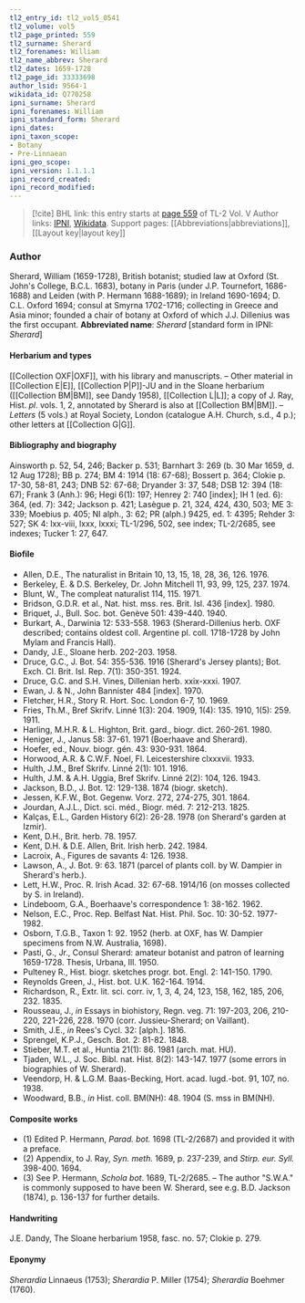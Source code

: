 ```yaml
---
tl2_entry_id: tl2_vol5_0541
tl2_volume: vol5
tl2_page_printed: 559
tl2_surname: Sherard
tl2_forenames: William
tl2_name_abbrev: Sherard
tl2_dates: 1659-1728
tl2_page_id: 33333698
author_lsid: 9564-1
wikidata_id: Q770258
ipni_surname: Sherard
ipni_forenames: William
ipni_standard_form: Sherard
ipni_dates: 
ipni_taxon_scope: 
- Botany
- Pre-Linnaean
ipni_geo_scope: 
ipni_version: 1.1.1.1
ipni_record_created: 
ipni_record_modified:
---
```


> [!cite] BHL link: this entry starts at [page 559](https://www.biodiversitylibrary.org/page/33333698) of TL-2 Vol. V
> Author links: [IPNI](https://www.ipni.org/a/9564-1), [Wikidata](https://www.wikidata.org/wiki/Q770258). Support pages: [[Abbreviations|abbreviations]], [[Layout key|layout key]]

### Author

Sherard, William (1659-1728), British botanist; studied law at Oxford (St. John's College, B.C.L. 1683), botany in Paris (under J.P. Tournefort, 1686-1688) and Leiden (with P. Hermann 1688-1689); in Ireland 1690-1694; D. C.L. Oxford 1694; consul at Smyrna 1702-1716; collecting in Greece and Asia minor; founded a chair of botany at Oxford of which J.J. Dillenius was the first occupant. 
**Abbreviated name**: *Sherard* \[standard form in IPNI: *Sherard*\]

#### Herbarium and types

[[Collection OXF|OXF]], with his library and manuscripts. – Other material in [[Collection E|E]], [[Collection P|P]]-JU and in the Sloane herbarium ([[Collection BM|BM]], see Dandy 1958), [[Collection L|L]]; a copy of J. Ray, Hist. *pl*. vols. 1, 2, annotated by Sherard is also at [[Collection BM|BM]]. – *Letters* (5 vols.) at Royal Society, London (catalogue A.H. Church, s.d., 4 p.); other letters at [[Collection G|G]].

#### Bibliography and biography

Ainsworth p. 52, 54, 246; Backer p. 531; Barnhart 3: 269 (b. 30 Mar 1659, d. 12 Aug 1728); BB p. 274; BM 4: 1914 (18: 67-68); Bossert p. 364; Clokie p. 17-30, 58-81, 243; DNB 52: 67-68; Dryander 3: 37, 548; DSB 12: 394 (18: 67); Frank 3 (Anh.): 96; Hegi 6(1): 197; Henrey 2: 740 \[index\]; IH 1 (ed. 6): 364, (ed. 7): 342; Jackson p. 421; Lasègue p. 21, 324, 424, 430, 503; ME 3: 339; Moebius p. 405; NI alph., 3: 62; PR (alph.) 9425, ed. 1: 4395; Rehder 3: 527; SK 4: lxx-viii, lxxx, lxxxi; TL-1/296, 502, see index; TL-2/2685, see indexes; Tucker 1: 27, 647.

#### Biofile

- Allen, D.E., The naturalist in Britain 10, 13, 15, 18, 28, 36, 126. 1976.
- Berkeley, E. & D.S. Berkeley, Dr. John Mitchell 11, 93, 99, 125, 237. 1974.
- Blunt, W., The compleat naturalist 114, 115. 1971.
- Bridson, G.D.R. et al., Nat. hist. mss. res. Brit. Isl. 436 \[index\]. 1980.
- Briquet, J., Bull. Soc. bot. Genève 501: 439-440. 1940.
- Burkart, A., Darwinia 12: 533-558. 1963 (Sherard-Dillenius herb. OXF described; contains oldest coll. Argentine pl. coll. 1718-1728 by John Mylam and Francis Hall).
- Dandy, J.E., Sloane herb. 202-203. 1958.
- Druce, G.C., J. Bot. 54: 355-536. 1916 (Sherard's Jersey plants); Bot. Exch. Cl. Brit. Isl. Rep. 7(1): 350-351. 1924.
- Druce, G.C. and S.H. Vines, Dillenian herb. xxix-xxxi. 1907.
- Ewan, J. & N., John Bannister 484 \[index\]. 1970.
- Fletcher, H.R., Story R. Hort. Soc. London 6-7, 10. 1969.
- Fries, Th.M., Bref Skrifv. Linné 1(3): 204. 1909, 1(4): 135. 1910, 1(5): 259. 1911.
- Harling, M.H.R. & L. Highton, Brit. gard., biogr. dict. 260-261. 1980.
- Heniger, J., Janus 58: 37-61. 1971 (Boerhaave and Sherard).
- Hoefer, ed., Nouv. biogr. gén. 43: 930-931. 1864.
- Horwood, A.R. & C.W.F. Noel, Fl. Leicestershire clxxxvii. 1933.
- Hulth, J.M., Bref Skrifv. Linné 2(1): 101. 1916.
- Hulth, J.M. & A.H. Uggia, Bref Skrifv. Linné 2(2): 104, 126. 1943.
- Jackson, B.D., J. Bot. 12: 129-138. 1874 (biogr. sketch).
- Jessen, K.F.W., Bot. Gegenw. Vorz. 272, 274-275, 301. 1864.
- Jourdan, A.J.L., Dict. sci. méd., Biogr. méd. 7: 212-213. 1825.
- Kalças, E.L., Garden History 6(2): 26-28. 1978 (on Sherard's garden at Izmir).
- Kent, D.H., Brit. herb. 78. 1957.
- Kent, D.H. & D.E. Allen, Brit. Irish herb. 242. 1984.
- Lacroix, A., Figures de savants 4: 126. 1938.
- Lawson, A., J. Bot. 9: 63. 1871 (parcel of plants coll. by W. Dampier in Sherard's herb.).
- Lett, H.W., Proc. R. Irish Acad. 32: 67-68. 1914/16 (on mosses collected by S. in Ireland).
- Lindeboom, G.A., Boerhaave's correspondence 1: 38-162. 1962.
- Nelson, E.C., Proc. Rep. Belfast Nat. Hist. Phil. Soc. 10: 30-52. 1977-1982.
- Osborn, T.G.B., Taxon 1: 92. 1952 (herb. at OXF, has W. Dampier specimens from N.W. Australia, 1698).
- Pasti, G., Jr., Consul Sherard: amateur botanist and patron of learning 1659-1728. Thesis, Urbana, Ill. 1950.
- Pulteney R., Hist. biogr. sketches progr. bot. Engl. 2: 141-150. 1790.
- Reynolds Green, J., Hist. bot. U.K. 162-164. 1914.
- Richardson, R., Extr. lit. sci. corr. iv, 1, 3, 4, 24, 123, 158, 162, 185, 206, 232. 1835.
- Rousseau, J., *in* Essays in biohistory, Regn. veg. 71: 197-203, 206, 210-220, 221-226, 228. 1970 (corr. Jussieu-Sherard; on Vaillant).
- Smith, J.E., *in* Rees's Cycl. 32: \[alph.\]. 1816.
- Sprengel, K.P.J., Gesch. Bot. 2: 81-82. 1848.
- Stieber, M.T. et al., Huntia 21(1): 86. 1981 (arch. mat. HU).
- Tjaden, W.L., J. Soc. Bibl. nat. Hist. 8(2): 143-147. 1977 (some errors in biographies of W. Sherard).
- Veendorp, H. & L.G.M. Baas-Becking, Hort. acad. lugd.-bot. 91, 107, no. 1938.
- Woodward, B.B., *in* Hist. coll. BM(NH): 48. 1904 (S. mss in BM(NH).

#### Composite works

- (1) Edited P. Hermann, *Parad. bot.* 1698 (TL-2/2687) and provided it with a preface.
- (2) Appendix, to J. Ray, *Syn. meth.* 1689, p. 237-239, and *Stirp. eur. Syll.* 398-400. 1694.
- (3) See P. Hermann, *Schola bot*. 1689, TL-2/2685. – The author "S.W.A." is commonly supposed to have been W. Sherard, see e.g. B.D. Jackson (1874), p. 136-137 for further details.

#### Handwriting

J.E. Dandy, The Sloane herbarium 1958, fasc. no. 57; Clokie p. 279.

#### Eponymy

*Sherardia* Linnaeus (1753); *Sherardia* P. Miller (1754); *Sherardia* Boehmer (1760).

